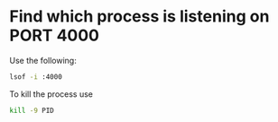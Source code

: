 # Find which process is listening on PORT 4000

Use the following:

```sh
lsof -i :4000
```

To kill the process use

```sh
kill -9 PID
```
